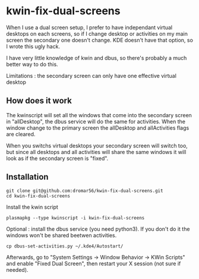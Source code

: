 kwin-fix-dual-screens
=====================

When I use a dual screen setup, I prefer to have independant virtual desktops on each screens, so if I change desktop or activities on my main screen the secondary one doesn't change.
KDE doesn't have that option, so I wrote this ugly hack.

I have very little knowledge of kwin and dbus, so there's probably a much better way to do this.

Limitations : the secondary screen can only have one effective virtual desktop

## How does it work

The kwinscript will set all the windows that come into the secondary screen in "allDesktop", the dbus service will do the same for activities.
When the window change to the primary screen the allDesktop and allActivities flags are cleared.

When you switchs virtual desktops your secondary screen will switch too, but since all desktops and all activities will share the same windows it will look as if the secondary screen is "fixed".

## Installation

```
git clone git@github.com:dromar56/kwin-fix-dual-screens.git
cd kwin-fix-dual-screens
```

Install the kwin script

`plasmapkg --type kwinscript -i kwin-fix-dual-screens`

Optional : install the dbus service (you need python3). If you don't do it the windows won't be shared beetwen activities.

`cp dbus-set-activities.py ~/.kde4/Autostart/`

Afterwards, go to "System Settings -> Window Behavior -> KWin Scripts" and enable "Fixed Dual Screen", then restart your X session (not sure if needed).
